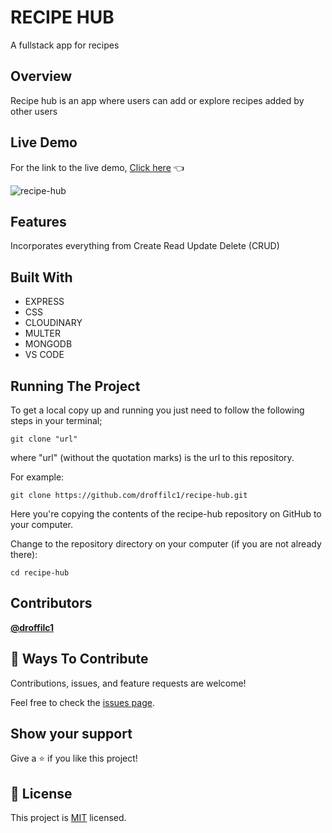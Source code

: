 # RECIPE HUB

A fullstack app for recipes

## Overview
Recipe hub is an app where users can add or explore recipes added by other users

## Live Demo
For the link to the live demo, [Click here](https://recipe-hub-production.up.railway.app/) :point_left:

![recipe-hub](https://github.com/droffilc1/recipe-hub/assets/97587370/4cebcecf-5735-4019-a840-a4b31b50b2b0)

## Features
Incorporates everything from Create Read Update Delete (CRUD)

## Built With
* EXPRESS
* CSS
* CLOUDINARY
* MULTER
* MONGODB
* VS CODE

## Running The Project
To get a local copy up and running you just need to follow the following steps in your terminal;
```
git clone "url"
```

where "url" (without the quotation marks) is the url to this repository.

For example:

```
git clone https://github.com/droffilc1/recipe-hub.git
```

Here you're copying the contents of the recipe-hub repository on GitHub to your computer.

Change to the repository directory on your computer (if you are not already there):

```
cd recipe-hub
```

## Contributors

**[@droffilc1][1]**

## 🤝 Ways To Contribute

Contributions, issues, and feature requests are welcome!

Feel free to check the [issues page](../../issues/).

## Show your support

Give a ⭐️ if you like this project!

## 📝 License

This project is [MIT](./MIT.md) licensed.

[1]:https://github.com/droffilc1

